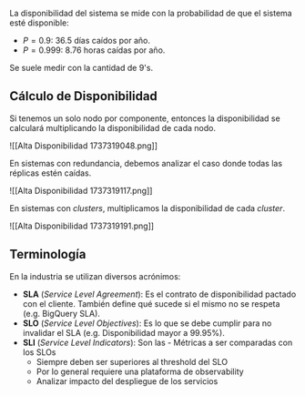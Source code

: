 La disponibilidad del sistema se mide con la probabilidad de que el sistema esté disponible:

- $P = 0.9$: 36.5 días caídos por año.
- $P = 0.999$: 8.76 horas caídas por año.

Se suele medir con la cantidad de 9's.

## Cálculo de Disponibilidad

Si tenemos un solo nodo por componente, entonces la disponibilidad se calculará multiplicando la disponibilidad de cada nodo.

![[Alta Disponibilidad 1737319048.png]]

En sistemas con redundancia, debemos analizar el caso donde todas las réplicas estén caídas.

![[Alta Disponibilidad 1737319117.png]]

En sistemas con *clusters*, multiplicamos la disponibilidad de cada *cluster*.

![[Alta Disponibilidad 1737319191.png]]

## Terminología

En la industria se utilizan diversos acrónimos:

- **SLA** (*Service Level Agreement*): Es el contrato de disponibilidad pactado con el cliente. También define qué sucede si el mismo no se respeta (e.g. BigQuery SLA).
- **SLO** (*Service Level Objectives*): Es lo que se debe cumplir para no invalidar el SLA (e.g. Disponibilidad mayor a 99.95%).
- **SLI** (*Service Level Indicators*): Son las - Métricas a ser comparadas con los SLOs
	- Siempre deben ser superiores al threshold del SLO
	- Por lo general requiere una plataforma de observability
	- Analizar impacto del despliegue de los servicios
